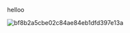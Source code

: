 helloo

![bf8b2a5cbe02c84ae84eb1dfd397e13a](https://github.com/veni98/garbage-management-system/assets/169342881/e4589a96-1141-4ccb-b03f-29766d59a22c)
